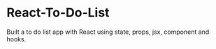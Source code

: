 # React-To-Do-List

Built a to do list app with React using state, props, jsx, component and hooks.
